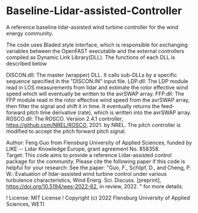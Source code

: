 # Baseline-Lidar-assisted-Controller
A reference baseline lidar-assisted wind turbine controller for the wind energy community. 

The code uses Bladed style interface, which is responsible for exchanging variables between the OpenFAST executable and the external controllers compiled as
Dynamic Link Library(DLL). The functions of each DLL is described below

DISCON.dll:  The master (wrapper) DLL. It calls sub-DLLs by a specific sequence specified in the "DISCON.IN" input file.
LDP.dll:     The LDP module read in LOS measurements from lidar and estimate the rotor effective wind speed which will eventually be written to the avrSWAP array.
FFP.dll:     The FFP module read in the rotor effective wind speed from the avrSWAP array, then filter the signal and shift it in time. It eventually returns the feed-forward pitch time derivative (rate), which is written into the avrSWAP array.     
ROSCO.dll:   The ROSCO. Version 2.4.1 controller, https://github.com/NREL/ROSCO, 2021. by NREL.  The pitch controller is modified to accept the pitch forward pitch signal.

Author: Feng Guo from Flensburg University of Applied Sciences, funded by LIKE -- Lidar Knowledge Europe, grant agreement No. 858358.   
Target: This code aims to provide a reference Lidar-assisted control package for the community. Please cite the following paper if this code is helpful for your research:
See the paper: "Guo, F., Schlipf, D., and Cheng, P. W.: Evaluation of lidar-assisted wind turbine control under various turbulence characteristics, Wind Energ. Sci. Discuss. [preprint], https://doi.org/10.5194/wes-2022-62, in review, 2022. " for more details.   
    
! License: MIT License
! Copyright (c) 2022 Flensburg University of Applied Sciences, WETI
